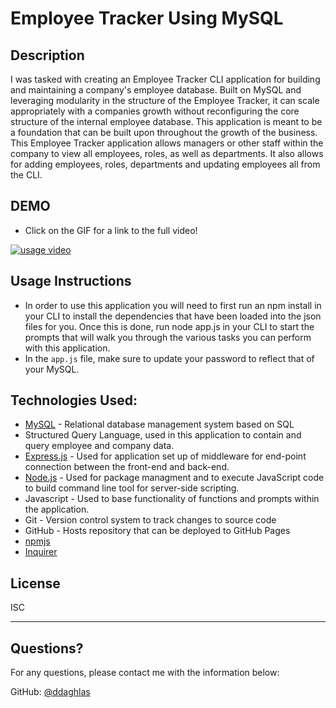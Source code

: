 # Employee Tracker Using MySQL

## Description
I was tasked with creating an Employee Tracker CLI application for building and maintaining a company's employee database. Built on MySQL and leveraging modularity in the structure of the Employee Tracker, it can scale appropriately with a companies growth without reconfiguring the core structure of the internal employee database. This application is meant to be a foundation that can be built upon throughout the growth of the business. This Employee Tracker application allows managers or other staff within the company to view all employees, roles, as well as departments. It also allows for adding employees, roles, departments and updating employees all from the CLI.


## DEMO

- Click on the GIF for a link to the full video!

[![usage video](./images/GIFMySQL.gif)](https://drive.google.com/file/d/1Csg3LriIwpeIVdYwlBDxqMdzyDFnBEjf/view)



## Usage Instructions
- In order to use this application you will need to first run an npm install in your CLI to install the dependencies that have been loaded into the json files for you. Once this is done, run node app.js in your CLI to start the prompts that will walk you through the various tasks you can perform with this application.
- In the `app.js` file, make sure to update your password to reflect that of your MySQL.


## Technologies Used:
- [MySQL](https://www.mysql.com/) - Relational database management system based on SQL
- Structured Query Language, used in this application to contain and query employee and company data.
- [Express.js](https://expressjs.com/) - Used for application set up of middleware for end-point connection between the front-end and back-end.
- [Node.js](https://nodejs.org/en/) - Used for package managment and to execute JavaScript code to build command line tool for server-side scripting.
- Javascript - Used to base functionality of functions and prompts within the application.
- Git - Version control system to track changes to source code
- GitHub - Hosts repository that can be deployed to GitHub Pages
- [npmjs](https://docs.npmjs.com/)
- [Inquirer](https://www.npmjs.com/package/inquirer)

## License


ISC


---


  ## Questions?
  
  For any questions, please contact me with the information below:

  GitHub: [@ddaghlas](https://api.github.com/users/ddaghlas) 
